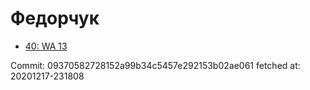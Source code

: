 # Федорчук
- [40: WA 13](40.md)

Commit: 09370582728152a99b34c5457e292153b02ae061
 fetched at: 20201217-231808
